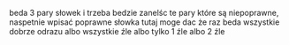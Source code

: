 beda  3 pary słowek i trzeba bedzie zanelśc  te pary które są niepoprawne, naspetnie wpisać poprawne słowka
tutaj moge dac że raz beda wszystkie dobrze odrazu albo wszystkie źle albo tylko 1 źle albo 2 źle